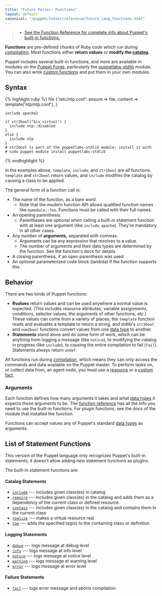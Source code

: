 ```yaml
---
title: "Future Parser: Functions"
layout: default
canonical: "/puppet/latest/reference/future_lang_functions.html"
---
```


[func_ref]: /references/latest/function.html
[forge]: http://forge.puppetlabs.com
[custom]: /guides/custom_functions.html
[stdlib]: http://forge.puppetlabs.com/puppetlabs/stdlib
[resource]: ./future_lang_resources.html
[custom_facts]: /facter/latest/custom_facts.html
[datatype]: ./future_lang_data.html
[catalog]: ./future_lang_summary.html#compilation-and-catalogs

> * [See the Function Reference for complete info about Puppet's built-in functions.][func_ref]

**Functions** are pre-defined chunks of Ruby code which run during [compilation][catalog]. Most functions either **return values** or **modify the [catalog][].**

Puppet includes several built-in functions, and more are available in modules on the [Puppet Forge][forge], particularly the [puppetlabs-stdlib][stdlib] module. You can also write [custom functions][custom] and put them in your own modules.

Syntax
-----

{% highlight ruby %}
    file {'/etc/ntp.conf':
      ensure  => file,
      content => template('ntp/ntp.conf'),
    }

    include apache2

    if str2bool("$is_virtual") {
      include ntp::disabled
    }
    else {
      include ntp
    }
    # str2bool is part of the puppetlabs-stdlib module; install it with
    # sudo puppet module install puppetlabs-stdlib
{% endhighlight %}

In the examples above, `template`, `include`, and `str2bool` are all functions. `template` and `str2bool` return values, and `include` modifies the catalog by causing a class to be applied.

The general form of a function call is:

* The name of the function, as a bare word.
    * Note that the modern function API allows qualified function names like `mymodule::foo`. Functions must be called with their full names.
* An opening parenthesis.
    * Parentheses are optional when calling a built-in statement function with at least one argument (like `include apache`). They're mandatory in all other cases.
* Any number of **arguments,** separated with commas.
    * Arguments can be any expression that resolves to a value.
    * The number of arguments and their data types are determined by the function. See the function's docs for details.
* A closing parenthesis, if an open parenthesis was used
* An optional parameterized code block (lambda) if the function supports this


Behavior
-----

There are two kinds of Puppet functions:

* **Rvalues** return values and can be used anywhere a normal value is expected. (This includes resource attributes, variable assignments, conditions, selector values, the arguments of other functions, etc.) These values can come from a variety of places; the `template` function reads and evaluates a template to return a string, and stdlib's `str2bool` and `num2bool` functions convert values from one [data type][datatype] to another.
* **Statements** stand alone and do some form of work, which can be anything from logging a message (like `notice`), to modifying the catalog in progress (like `include`), to causing the entire compilation to fail (`fail`). Statements always return `undef`.

All functions run during [compilation][catalog], which means they can only access the commands and data available on the Puppet master. To perform tasks on, or collect data from, an agent node, you must use a [resource][] or a [custom fact][custom_facts].

### Arguments

Each function defines how many arguments it takes and what [data types][datatype] it expects those arguments to be. The [function reference][func_ref] has all the info you need to use the built-in functions. For plugin functions, see the docs of the module that installed the function.

Functions can accept values any of Puppet's standard [data types][datatype] as arguments.

List of Statement Functions
-----

This version of the Puppet language only recognizes Puppet's built-in statements; it doesn't allow adding new statement functions as plugins.

The built-in statement functions are:

#### Catalog Statements

* [`include`](/references/3.7.latest/function.html#include) --- includes given class(es) in catalog
* [`require`](/references/3.7.latest/function.html#require) --- includes given class(es) in the catalog and adds them as a dependency of the current class or defined resource
* [`contain`](/references/3.7.latest/function.html#contain) --- includes given class(es) in the catalog and contains them in the current class
* [`realize`](/references/3.7.latest/function.html#realize) --- makes a virtual resource real
* [`tag`](/references/3.7.latest/function.html#tag) --- adds the specified tag(s) to the containing class or definition

#### Logging Statements

* [`debug`](/references/3.7.latest/function.html#debug) --- logs message at debug level
* [`info`](/references/3.7.latest/function.html#info) --- logs message at info level
* [`notice`](/references/3.7.latest/function.html#notice) --- logs message at notice level
* [`warning`](/references/3.7.latest/function.html#warning) --- logs message at warning level
* [`error`](/references/3.7.latest/function.html#error) --- logs message at error level

#### Failure Statements

* [`fail`](/references/3.7.latest/function.html#fail) --- logs error message and aborts compilation
